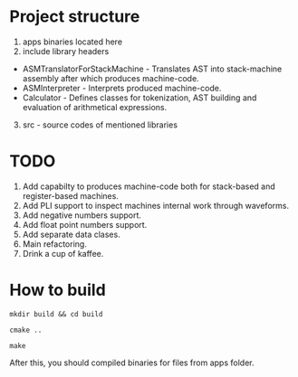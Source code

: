 # Project structure
1. apps binaries located here
2. include library headers
  * ASMTranslatorForStackMachine - Translates AST into stack-machine assembly after which produces machine-code.
  * ASMInterpreter - Interprets produced machine-code.
  * Calculator - Defines classes for tokenization, AST building and evaluation of arithmetical expressions.
3. src - source codes of mentioned libraries

# TODO
1. Add capabilty to produces machine-code both for stack-based and register-based machines.
2. Add PLI support to inspect machines internal work through waveforms.
3. Add negative numbers support.
4. Add float point numbers support.
5. Add separate data clases.
6. Main refactoring.
7. Drink a cup of kaffee.

# How to build
`mkdir build && cd build`

`cmake ..`

`make`

After this, you should compiled binaries for files from apps folder.
